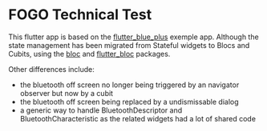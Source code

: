 # FOGO Technical Test

This flutter app is based on the [flutter_blue_plus](https://pub.dev/packages/flutter_blue_plus) exemple app. Although the state management has been migrated from Stateful widgets to Blocs and Cubits, using the [bloc](https://pub.dev/packages/bloc) and [flutter_bloc](https://pub.dev/packages/flutter_bloc) packages.

Other differences include:
 - the bluetooth off screen no longer being triggered by an navigator observer but now by a cubit
 - the bluetooth off screen being replaced by a undismissable dialog
 - a generic way to handle BluetoothDescriptor and BluetoothCharacteristic as the related widgets had a lot of shared code

